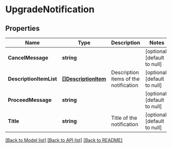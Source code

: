 # UpgradeNotification

## Properties
Name | Type | Description | Notes
------------ | ------------- | ------------- | -------------
**CancelMessage** | **string** |  | [optional] [default to null]
**DescriptionItemList** | [**[]DescriptionItem**](description_item.md) | Description items of the notification | [optional] [default to null]
**ProceedMessage** | **string** |  | [optional] [default to null]
**Title** | **string** | Title of the notification | [optional] [default to null]

[[Back to Model list]](../README.md#documentation-for-models) [[Back to API list]](../README.md#documentation-for-api-endpoints) [[Back to README]](../README.md)
